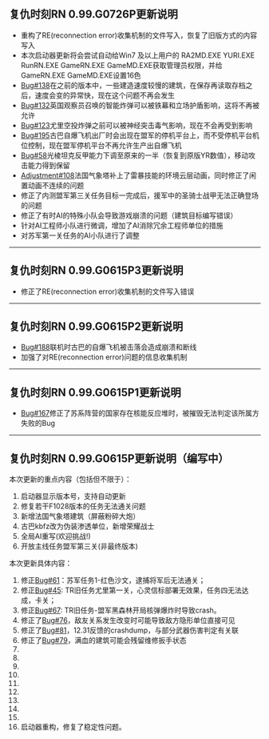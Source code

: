 ## 复仇时刻RN 0.99.G0726P更新说明
* 重构了RE(reconnection error)收集机制的文件写入，恢复了旧版方式的内容写入
* 本次启动器更新将会尝试自动给Win7 及以上用户的 RA2MD.EXE YURI.EXE RunRN.EXE GameRN.EXE GameMD.EXE获取管理员权限，并给GameRN.EXE GameMD.EXE设置16色
* [Bug#138]在之前的版本中，一些建造速度较慢的建筑，在保存再读取存档之后，速度会变的异常快，现在这个问题不再会发生
* [Bug#132]英国观察员召唤的智能炸弹可以被铁幕和立场护盾影响，这将不再被允许
* [Bug#123]尤里空投炸弹之前可以被神经突击毒气影响，现在不会再受到影响
* [Bug#195]古巴自爆飞机出厂时会出现在盟军的停机平台上，而不受停机平台机位控制，现在盟军停机平台不再允许生产出自爆飞机
* [Bug#58]光棱坦克反甲能力下调至原来的一半（恢复到原版YR数值），移动攻击能力得到保留
* [Adjustment#108]法国气象塔补上了雷暴技能的环境云层动画，同时修正了闲置动画不连续的问题
* 修正了内测盟军第三关任务目标一完成后，援军中的圣骑士战甲无法正确登场的问题
* 修正了有时AI的特殊小队会导致游戏崩溃的问题（建筑目标编写错误）
* 针对AI工程师小队进行微调，增加了AI消除冗余工程师单位的措施
* 对苏军第一关任务的AI小队进行了调整

***

## 复仇时刻RN 0.99.G0615P3更新说明
* 修正了RE(reconnection error)收集机制的文件写入错误

***
## 复仇时刻RN 0.99.G0615P2更新说明

* [Bug#188]联机时古巴的自爆飞机被击落会造成崩溃和断线
* 加强了对RE(reconnection error)问题的信息收集机制

***

## 复仇时刻RN 0.99.G0615P1更新说明

* [Bug#167]修正了苏系阵营的国家存在核能反应堆时，被摧毁无法判定该所属方失败的Bug

[Bug#167]:https://github.com/Zero-Fanker/RN_All_Issues/issues/167
[Bug#188]:https://github.com/Zero-Fanker/RN_All_Issues/issues/188
[Bug#58]:https://github.com/Zero-Fanker/RN_All_Issues/issues/58
[Bug#132]:https://github.com/Zero-Fanker/RN_All_Issues/issues/132
[Bug#123]:https://github.com/Zero-Fanker/RN_All_Issues/issues/123
[Bug#195]:https://github.com/Zero-Fanker/RN_All_Issues/issues/195
[Adjustment#108]:https://github.com/Zero-Fanker/RN_Internal_Issues/issues/108
[Bug#138]:https://github.com/Zero-Fanker/RN_All_Issues/issues/138

***

## 复仇时刻RN 0.99.G0615P更新说明（编写中）
本次更新的重点内容（包括但不限于）：
1. 启动器显示版本号，支持自动更新
2. 修复若干F1028版本的任务无法通关问题
3. 新增法国气象塔建筑（屏蔽粉碎大炮）
4. 古巴kbfz改为伪装渗透单位，新增荣耀战士
5. 全局AI重写(欢迎挑战!)
6. 开放主线任务盟军第三关(非最终版本)

本次更新具体内容：
1. 修正[Bug#61]：苏军任务1-红色沙文，逮捕将军后无法通关；
2. 修正[Bug#45]: TR旧任务尤里第一关，心灵信标部署无效果，任务四无法达成，卡关；
3. 修正[Bug#67]: TR旧任务-盟军黑森林开局核弹爆炸时导致crash。
4. 修正了[Bug#76]，敌友关系发生改变时可能导致敌方隐形单位直接可见
5. 修正了[Bug#81]，12.31反馈的crashdump，与部分武器伤害判定有关联
6. 修正了[Bug#79]，满血的建筑可能会残留维修扳手状态
7. [Adjustment#20]:启动器上可以显示当前版本号
8. [Adjustment#33]:中立方钻矿设备默认设置为可被占领
9. [Bug#73]:加强烈焰核心，速度4，HP1400，自毁状态免疫心控
10. [Bug#74]:苏1任务调整，友军颜色改为深红，伊文重合修正，部分布局调整
11. [Bug#48]:地图-骑马天堂修正地形错误和科技建筑摆放错误
12. [Bug#66]:尤里钻地突击车平地运动和钻地运动模式选择不明确修正
13. [Bug#83]:石油大亨模式中古巴/法国无法顺利延伸科技树
14. [Bug#82]:修复盟军掷弹兵攻击时可能导致crash
15. [Bug#71]: 照明灯赋予了少量视野，但仅能显示探照灯本身
16. 启动器重构，修复了稳定性问题。

[Bug#45]:https://github.com/Zero-Fanker/RN_All_Issues/issues/45
[Bug#61]:https://github.com/Zero-Fanker/RN_All_Issues/issues/61
[Bug#67]:https://github.com/Zero-Fanker/RN_All_Issues/issues/67
[Bug#76]:https://github.com/Zero-Fanker/RN_All_Issues/issues/76
[Bug#79]:https://github.com/Zero-Fanker/RN_All_Issues/issues/79
[Bug#81]:https://github.com/Zero-Fanker/RN_All_Issues/issues/81
[Bug#73]:https://github.com/Zero-Fanker/RN_All_Issues/issues/73
[Bug#74]:https://github.com/Zero-Fanker/RN_All_Issues/issues/74
[Bug#48]:https://github.com/Zero-Fanker/RN_All_Issues/issues/48
[Bug#66]:https://github.com/Zero-Fanker/RN_All_Issues/issues/66
[Bug#83]:https://github.com/Zero-Fanker/RN_All_Issues/issues/83
[Bug#82]:https://github.com/Zero-Fanker/RN_All_Issues/issues/82
[Bug#71]: https://github.com/Zero-Fanker/RN_All_Issues/issues/71
[Adjustment#20]:https://github.com/Zero-Fanker/RN_Internal_Issues/issues/20
[Adjustment#33]:https://github.com/Zero-Fanker/RN_Internal_Issues/issues/33
